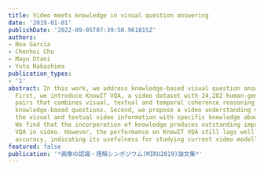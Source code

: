 ```yaml
---
title: Video meets knowledge in visual question answering
date: '2019-01-01'
publishDate: '2022-09-05T07:39:50.961815Z'
authors:
- Noa Garcia
- Chenhui Chu
- Mayu Otani
- Yuta Nakashima
publication_types:
- '1'
abstract: In this work, we address knowledge-based visual question answering in videos.
  First, we introduce KnowIT VQA, a video dataset with 24,282 human-generated question-answer
  pairs that combines visual, textual and temporal coherence reasoning together with
  knowledge-based questions. Second, we propose a video understanding model by combining
  the visual and textual video information with specific knowledge about the dataset.
  We find that the incorporation of knowledge produces outstanding improvements for
  VQA in video. However, the performance on KnowIT VQA still lags well behind human
  accuracy, indicating its usefulness for studying current video modelling limitations.
featured: false
publication: '*画像の認識・理解シンポジウム(MIRU2019)論文集*'
---
```


